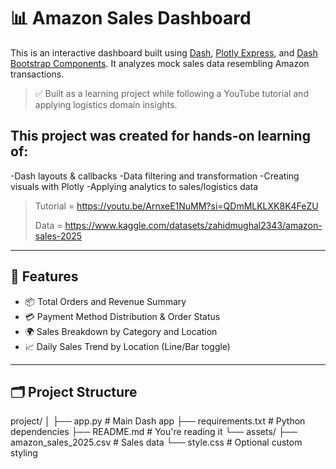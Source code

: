 # 📊 Amazon Sales Dashboard

This is an interactive dashboard built using [Dash](https://dash.plotly.com/), [Plotly Express](https://plotly.com/python/plotly-express/), and [Dash Bootstrap Components](https://dash-bootstrap-components.opensource.faculty.ai/). It analyzes mock sales data resembling Amazon transactions.

> ✅ Built as a learning project while following a YouTube tutorial and applying logistics domain insights.

## This project was created for hands-on learning of:

-Dash layouts & callbacks
-Data filtering and transformation
-Creating visuals with Plotly
-Applying analytics to sales/logistics data

> Tutorial = https://youtu.be/ArnxeE1NuMM?si=QDmMLKLXK8K4FeZU
> 
> Data = https://www.kaggle.com/datasets/zahidmughal2343/amazon-sales-2025

---

## 🎯 Features

- 📦 Total Orders and Revenue Summary
- 💳 Payment Method Distribution & Order Status
- 🌍 Sales Breakdown by Category and Location
- 📈 Daily Sales Trend by Location (Line/Bar toggle)

---

## 🗂️ Project Structure

project/
│
├── app.py # Main Dash app
├── requirements.txt # Python dependencies
├── README.md # You're reading it
└── assets/
├── amazon_sales_2025.csv # Sales data
└── style.css # Optional custom styling
